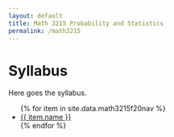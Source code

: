 ```yaml
---
layout: default
title: Math 3215 Probability and Statistics
permalink: /math3215
---
```

<body>
	<h1>Syllabus</h1>
	<p>Here goes the syllabus.</p> 
	<ul>
		{% for item in site.data.math3215f20nav %}
			<li>
			 	<a href="{{ item.link }}" >{{ item.name }}</a>			
			</li>        
		{% endfor %}
	</ul>
</body>